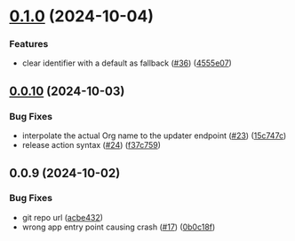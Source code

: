 

# [0.1.0](https://github.com/atilafassina/quantum/compare/0.0.10...0.1.0) (2024-10-04)


### Features

* clear identifier with a default as fallback ([#36](https://github.com/atilafassina/quantum/issues/36)) ([4555e07](https://github.com/atilafassina/quantum/commit/4555e07586c77267326f16a1e9821ee174535879))

## [0.0.10](https://github.com/atilafassina/quantum/compare/0.0.9...0.0.10) (2024-10-03)


### Bug Fixes

* interpolate the actual Org name to the updater endpoint ([#23](https://github.com/atilafassina/quantum/issues/23)) ([15c747c](https://github.com/atilafassina/quantum/commit/15c747c1bee598645922d0c0b68cd68c3d960152))
* release action syntax ([#24](https://github.com/atilafassina/quantum/issues/24)) ([f37c759](https://github.com/atilafassina/quantum/commit/f37c75962f8309dd920e9107163430f6019673a2))

## 0.0.9 (2024-10-02)


### Bug Fixes

* git repo url ([acbe432](https://github.com/atilafassina/quantum/commit/acbe4329bb3b7296c74c391c5d407b01724f1baf))
* wrong app entry point causing crash ([#17](https://github.com/atilafassina/quantum/issues/17)) ([0b0c18f](https://github.com/atilafassina/quantum/commit/0b0c18f84a8f7935cb50a983a8151247ecfd85f4))
